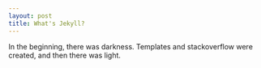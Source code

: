 ```yaml
---
layout: post
title: What's Jekyll?
---
```



In the beginning, there was darkness. Templates and stackoverflow were created, and then there was light. 

